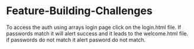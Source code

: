 # Feature-Building-Challenges

To access the auth using arrays login page click on the login.html file.
If passwords match it will alert success and it leads to the welcome.html file.
if passwords do not match it alert pasword do not match.
